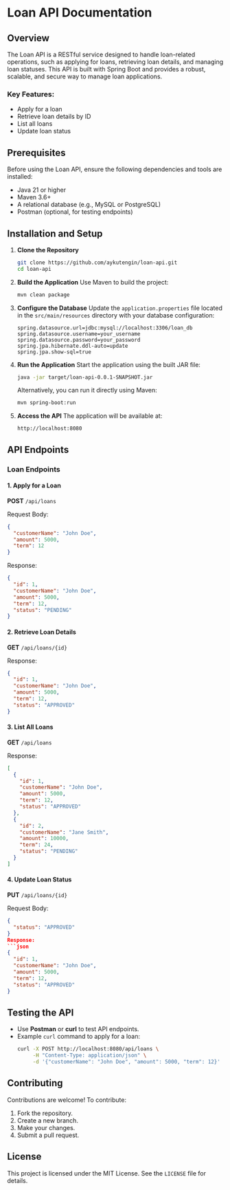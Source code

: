 # Loan API Documentation

## Overview

The Loan API is a RESTful service designed to handle loan-related operations, such as applying for loans, retrieving loan details, and managing loan statuses. This API is built with Spring Boot and provides a robust, scalable, and secure way to manage loan applications.

### Key Features:

- Apply for a loan
- Retrieve loan details by ID
- List all loans
- Update loan status

## Prerequisites

Before using the Loan API, ensure the following dependencies and tools are installed:

- Java 21 or higher
- Maven 3.6+
- A relational database (e.g., MySQL or PostgreSQL)
- Postman (optional, for testing endpoints)

## Installation and Setup

1. **Clone the Repository**

   ```bash
   git clone https://github.com/aykutengin/loan-api.git
   cd loan-api
   ```

2. **Build the Application** Use Maven to build the project:

   ```bash
   mvn clean package
   ```

3. **Configure the Database** Update the `application.properties` file located in the `src/main/resources` directory with your database configuration:

   ```properties
   spring.datasource.url=jdbc:mysql://localhost:3306/loan_db
   spring.datasource.username=your_username
   spring.datasource.password=your_password
   spring.jpa.hibernate.ddl-auto=update
   spring.jpa.show-sql=true
   ```

4. **Run the Application** Start the application using the built JAR file:

   ```bash
   java -jar target/loan-api-0.0.1-SNAPSHOT.jar
   ```

   Alternatively, you can run it directly using Maven:

   ```bash
   mvn spring-boot:run
   ```

5. **Access the API** The application will be available at:

   ```
   http://localhost:8080
   ```

## API Endpoints

### Loan Endpoints

#### 1. Apply for a Loan

**POST** `/api/loans`

Request Body:

```json
{
  "customerName": "John Doe",
  "amount": 5000,
  "term": 12
}
```

Response:

```json
{
  "id": 1,
  "customerName": "John Doe",
  "amount": 5000,
  "term": 12,
  "status": "PENDING"
}
```

#### 2. Retrieve Loan Details

**GET** `/api/loans/{id}`

Response:

```json
{
  "id": 1,
  "customerName": "John Doe",
  "amount": 5000,
  "term": 12,
  "status": "APPROVED"
}
```

#### 3. List All Loans

**GET** `/api/loans`

Response:

```json
[
  {
    "id": 1,
    "customerName": "John Doe",
    "amount": 5000,
    "term": 12,
    "status": "APPROVED"
  },
  {
    "id": 2,
    "customerName": "Jane Smith",
    "amount": 10000,
    "term": 24,
    "status": "PENDING"
  }
]
```

#### 4. Update Loan Status

**PUT** `/api/loans/{id}`

Request Body:

````json
{
  "status": "APPROVED"
}
Response:
```json
{
  "id": 1,
  "customerName": "John Doe",
  "amount": 5000,
  "term": 12,
  "status": "APPROVED"
}
````
## Testing the API

- Use **Postman** or **curl** to test API endpoints.
- Example `curl` command to apply for a loan:
  ```bash
  curl -X POST http://localhost:8080/api/loans \
       -H "Content-Type: application/json" \
       -d '{"customerName": "John Doe", "amount": 5000, "term": 12}'
  ```

## Contributing

Contributions are welcome! To contribute:

1. Fork the repository.
2. Create a new branch.
3. Make your changes.
4. Submit a pull request.

## License

This project is licensed under the MIT License. See the `LICENSE` file for details.

